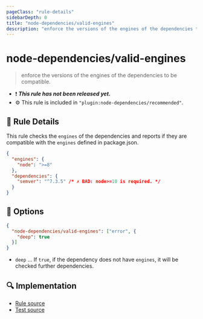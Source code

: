 ```yaml
---
pageClass: "rule-details"
sidebarDepth: 0
title: "node-dependencies/valid-engines"
description: "enforce the versions of the engines of the dependencies to be compatible."
---
```

# node-dependencies/valid-engines

> enforce the versions of the engines of the dependencies to be compatible.

- :exclamation: <badge text="This rule has not been released yet." vertical="middle" type="error"> ***This rule has not been released yet.*** </badge>
- :gear: This rule is included in `"plugin:node-dependencies/recommended"`.

## :book: Rule Details

This rule checks the `engines` of the dependencies and reports if they are compatible with the `engines` defined in package.json.

```json
{
  "engines": {
    "node": ">=8"
  },
  "dependencies": {
    "semver": "^7.3.5" /* ✗ BAD: node>=10 is required. */
  }
}
```

## :wrench: Options

```json
{
  "node-dependencies/valid-engines": ["error", {
    "deep": true
  }]
}
```

- `deep` ... If `true`, if the dependency does not have `engines`, it will be checked further dependencies.

## :mag: Implementation

- [Rule source](https://github.com/ota-meshi/eslint-plugin-node-dependencies/blob/master/lib/rules/valid-engines.ts)
- [Test source](https://github.com/ota-meshi/eslint-plugin-node-dependencies/blob/master/tests/lib/rules/valid-engines.ts)
